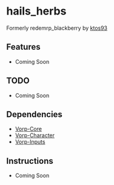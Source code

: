 # hails_herbs
Formerly redemrp_blackberry by [ktos93](https://github.com/ktos93)

## Features
- Coming Soon

## TODO
- Coming Soon

## Dependencies
- [Vorp-Core](https://github.com/VORPCORE/vorp-core-lua)
- [Vorp-Character](https://github.com/VORPCORE/VORP-Character)
- [Vorp-Inputs](https://github.com/VORPCORE/VORP-Inputs)

## Instructions

- Coming Soon
